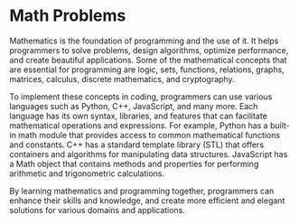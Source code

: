 # Math Problems

Mathematics is the foundation of programming and the use of it. It helps programmers to solve problems, design algorithms, optimize performance, and create beautiful applications. Some of the mathematical concepts that are essential for programming are logic, sets, functions, relations, graphs, matrices, calculus, discrete mathematics, and cryptography. 

To implement these concepts in coding, programmers can use various languages such as Python, C++, JavaScript, and many more. Each language has its own syntax, libraries, and features that can facilitate mathematical operations and expressions. For example, Python has a built-in math module that provides access to common mathematical functions and constants. C++ has a standard template library (STL) that offers containers and algorithms for manipulating data structures. JavaScript has a Math object that contains methods and properties for performing arithmetic and trigonometric calculations.

By learning mathematics and programming together, programmers can enhance their skills and knowledge, and create more efficient and elegant solutions for various domains and applications.
